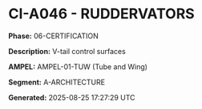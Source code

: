 # CI-A046 - RUDDERVATORS

**Phase:** 06-CERTIFICATION

**Description:** V-tail control surfaces

**AMPEL:** AMPEL-01-TUW (Tube and Wing)

**Segment:** A-ARCHITECTURE

**Generated:** 2025-08-25 17:27:29 UTC
